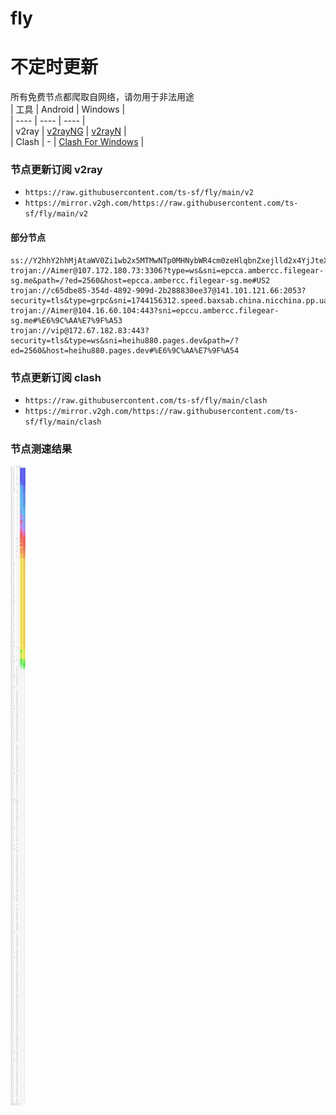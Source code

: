 # fly
# 不定时更新
所有免费节点都爬取自网络，请勿用于非法用途  
|  工具  | Android  | Windows  |  
|  ----  | ----   | ----  |  
| v2ray  | [v2rayNG](https://github.com/2dust/v2rayNG/releases) | [v2rayN](https://github.com/2dust/v2rayN/releases) |  
| Clash  | - | [Clash For Windows](https://github.com/2dust/clashN/releases) | 
  
### 节点更新订阅  v2ray
- `https://raw.githubusercontent.com/ts-sf/fly/main/v2`  
- `https://mirror.v2gh.com/https://raw.githubusercontent.com/ts-sf/fly/main/v2`  

#### 部分节点  
``` 
ss://Y2hhY2hhMjAtaWV0Zi1wb2x5MTMwNTp0MHNybWR4cm0zeHlqbnZxejlld2x4YjJteXE3cmp1dg==@23.247.137.162:2377#US
trojan://Aimer@107.172.180.73:3306?type=ws&sni=epcca.ambercc.filegear-sg.me&path=/?ed=2560&host=epcca.ambercc.filegear-sg.me#US2
trojan://c65dbe85-354d-4892-909d-2b288830ee37@141.101.121.66:2053?security=tls&type=grpc&sni=1744156312.speed.baxsab.china.nicchina.pp.ua#%E6%9C%AA%E7%9F%A52
trojan://Aimer@104.16.60.104:443?sni=epccu.ambercc.filegear-sg.me#%E6%9C%AA%E7%9F%A53
trojan://vip@172.67.182.83:443?security=tls&type=ws&sni=heihu880.pages.dev&path=/?ed=2560&host=heihu880.pages.dev#%E6%9C%AA%E7%9F%A54
```
### 节点更新订阅  clash
- `https://raw.githubusercontent.com/ts-sf/fly/main/clash`  
- `https://mirror.v2gh.com/https://raw.githubusercontent.com/ts-sf/fly/main/clash`  

### 节点测速结果
![image](traffic.png)
